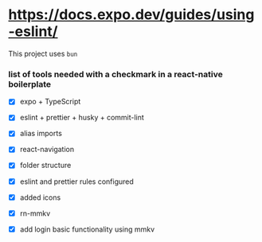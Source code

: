 # https://docs.expo.dev/guides/using-eslint/

This project uses `bun`



### list of tools needed with a checkmark in a react-native boilerplate

- [x] expo + TypeScript
- [x] eslint + prettier + husky + commit-lint
- [x] alias imports
- [x] react-navigation
- [x] folder structure
- [x] eslint and prettier rules configured
- [x] added icons
- [x] rn-mmkv
- [x] add login basic functionality using mmkv

